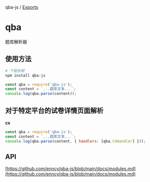 qba-js / [Exports](modules.md)

# qba

题库解析器

## 使用方法

```bash
# 下载依赖
npm install qba-js
```

```js
const qba = require('qba-js');
const content = `...题库文本...`;
console.log(qba.parse(content));
```

## 对于特定平台的试卷详情页面解析

**cx**

```js
const qba = require('qba-js');
const content = `...题库文本...`;
console.log(qba.parse(content, { handlers: [qba.CXHandler] }));
```

## API

[https://github.com/enncy/qba-js/blob/main/docs/modules.md](https://github.com/enncy/qba-js/blob/main/docs/modules.md)
